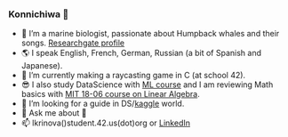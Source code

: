 ### Konnichiwa 👋



- 🔭  I’m a marine biologist, passionate about Humpback whales and their songs. [Researchgate profile](https://www.researchgate.net/profile/Lidia_Krinova)
- :earth_americas: I speak English, French, German, Russian (a bit of Spanish and Japanese).
- 🌱  I’m currently making a raycasting game in C (at school 42).
- :sunglasses: I also study DataScience with [ML course](https://mlcourse.ai/) and I am reviewing Math basics with [MIT 18-06 course on Linear Algebra](https://ocw.mit.edu/courses/mathematics/18-06sc-linear-algebra-fall-2011/index.htm).
- 🤔  I’m looking for a guide in DS/[kaggle](https://www.kaggle.com/lidiakrinova) world.
- 💬  Ask me about :whale2:
- 📫  lkrinova()student.42.us(dot)org or [LinkedIn](https://www.linkedin.com/in/lidia-krinova-81397819b)
